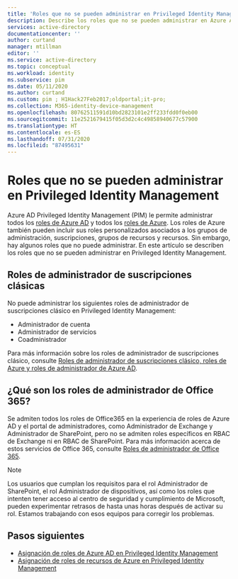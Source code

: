 ```yaml
---
title: 'Roles que no se pueden administrar en Privileged Identity Management: Azure Active Directory | Microsoft Docs'
description: Describe los roles que no se pueden administrar en Azure AD Privileged Identity Management (PIM).
services: active-directory
documentationcenter: ''
author: curtand
manager: mtillman
editor: ''
ms.service: active-directory
ms.topic: conceptual
ms.workload: identity
ms.subservice: pim
ms.date: 05/11/2020
ms.author: curtand
ms.custom: pim ; H1Hack27Feb2017;oldportal;it-pro;
ms.collection: M365-identity-device-management
ms.openlocfilehash: 80762511591d10bd2823101e2ff233fdd0f0eb00
ms.sourcegitcommit: 11e2521679415f05d3d2c4c49858940677c57900
ms.translationtype: HT
ms.contentlocale: es-ES
ms.lasthandoff: 07/31/2020
ms.locfileid: "87495631"
---
```

# <a name="roles-you-cant-manage-in-privileged-identity-management"></a>Roles que no se pueden administrar en Privileged Identity Management

Azure AD Privileged Identity Management (PIM) le permite administrar todos los [roles de Azure AD](../users-groups-roles/directory-assign-admin-roles.md) y todos los [roles de Azure](../../role-based-access-control/built-in-roles.md). Los roles de Azure también pueden incluir sus roles personalizados asociados a los grupos de administración, suscripciones, grupos de recursos y recursos. Sin embargo, hay algunos roles que no puede administrar. En este artículo se describen los roles que no se pueden administrar en Privileged Identity Management.

## <a name="classic-subscription-administrator-roles"></a>Roles de administrador de suscripciones clásicas

No puede administrar los siguientes roles de administrador de suscripciones clásico en Privileged Identity Management:

- Administrador de cuenta
- Administrador de servicios
- Coadministrador

Para más información sobre los roles de administrador de suscripciones clásico, consulte [Roles de administrador de suscripciones clásico, roles de Azure y roles de administrador de Azure AD](../../role-based-access-control/rbac-and-directory-admin-roles.md).

## <a name="what-about-office-365-admin-roles"></a>¿Qué son los roles de administrador de Office 365?

Se admiten todos los roles de Office365 en la experiencia de roles de Azure AD y el portal de administradores, como Administrador de Exchange y Administrador de SharePoint, pero no se admiten roles específicos en RBAC de Exchange ni en RBAC de SharePoint. Para más información acerca de estos servicios de Office 365, consulte [Roles de administrador de Office 365](https://docs.microsoft.com/office365/admin/add-users/about-admin-roles).

> [!NOTE]
> Los usuarios que cumplan los requisitos para el rol Administrador de SharePoint, el rol Administrador de dispositivos, así como los roles que intenten tener acceso al centro de seguridad y cumplimiento de Microsoft, pueden experimentar retrasos de hasta unas horas después de activar su rol. Estamos trabajando con esos equipos para corregir los problemas.

## <a name="next-steps"></a>Pasos siguientes

- [Asignación de roles de Azure AD en Privileged Identity Management](pim-how-to-add-role-to-user.md)
- [Asignación de roles de recursos de Azure en Privileged Identity Management](pim-resource-roles-assign-roles.md)

